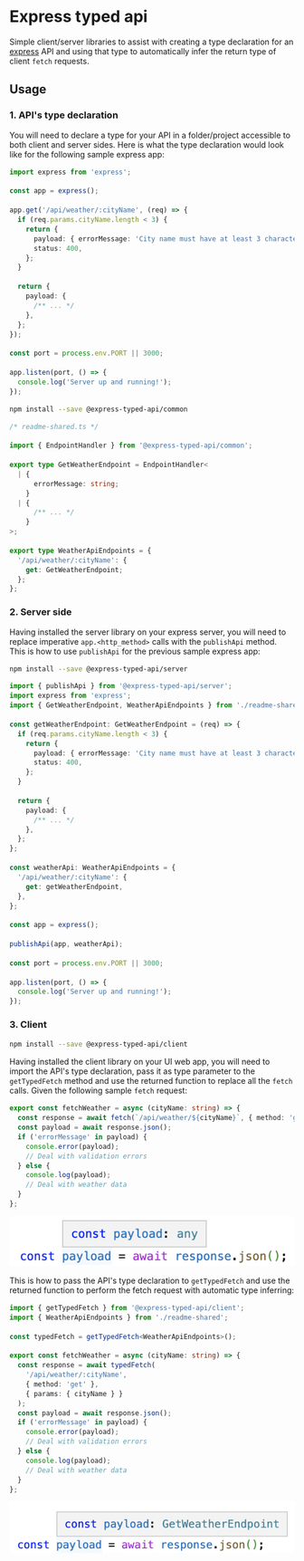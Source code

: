 # Express typed api

Simple client/server libraries to assist with creating a type declaration for an [express](https://expressjs.com/) API and using that type to automatically infer the return type of client `fetch` requests.

## Usage

### 1. API's type declaration

You will need to declare a type for your API in a folder/project accessible to both client and server sides. Here is what the type declaration would look like for the following sample express app:

```typescript
import express from 'express';

const app = express();

app.get('/api/weather/:cityName', (req) => {
  if (req.params.cityName.length < 3) {
    return {
      payload: { errorMessage: 'City name must have at least 3 characters' },
      status: 400,
    };
  }

  return {
    payload: {
      /** ... */
    },
  };
});

const port = process.env.PORT || 3000;

app.listen(port, () => {
  console.log('Server up and running!');
});
```

```bash
npm install --save @express-typed-api/common
```

```typescript
/* readme-shared.ts */

import { EndpointHandler } from '@express-typed-api/common';

export type GetWeatherEndpoint = EndpointHandler<
  | {
      errorMessage: string;
    }
  | {
      /** ... */
    }
>;

export type WeatherApiEndpoints = {
  '/api/weather/:cityName': {
    get: GetWeatherEndpoint;
  };
};
```

### 2. Server side

Having installed the server library on your express server, you will need to replace imperative `app.<http_method>` calls with the `publishApi` method. This is how to use `publishApi` for the previous sample express app:

```bash
npm install --save @express-typed-api/server
```

```typescript
import { publishApi } from '@express-typed-api/server';
import express from 'express';
import { GetWeatherEndpoint, WeatherApiEndpoints } from './readme-shared';

const getWeatherEndpoint: GetWeatherEndpoint = (req) => {
  if (req.params.cityName.length < 3) {
    return {
      payload: { errorMessage: 'City name must have at least 3 characters' },
      status: 400,
    };
  }

  return {
    payload: {
      /** ... */
    },
  };
};

const weatherApi: WeatherApiEndpoints = {
  '/api/weather/:cityName': {
    get: getWeatherEndpoint,
  },
};

const app = express();

publishApi(app, weatherApi);

const port = process.env.PORT || 3000;

app.listen(port, () => {
  console.log('Server up and running!');
});
```

### 3. Client

```bash
npm install --save @express-typed-api/client
```

Having installed the client library on your UI web app, you will need to import the API's type declaration, pass it as type parameter to the `getTypedFetch` method and use the returned function to replace all the `fetch` calls. Given the following sample `fetch` request:

```typescript
export const fetchWeather = async (cityName: string) => {
  const response = await fetch(`/api/weather/${cityName}`, { method: 'get' });
  const payload = await response.json();
  if ('errorMessage' in payload) {
    console.error(payload);
    // Deal with validation errors
  } else {
    console.log(payload);
    // Deal with weather data
  }
};
```

![](/readme/fetch-any-return-type.png)

This is how to pass the API's type declaration to `getTypedFetch` and use the returned function to perform the fetch request with automatic type inferring:

```typescript
import { getTypedFetch } from '@express-typed-api/client';
import { WeatherApiEndpoints } from './readme-shared';

const typedFetch = getTypedFetch<WeatherApiEndpoints>();

export const fetchWeather = async (cityName: string) => {
  const response = await typedFetch(
    '/api/weather/:cityName',
    { method: 'get' },
    { params: { cityName } }
  );
  const payload = await response.json();
  if ('errorMessage' in payload) {
    console.error(payload);
    // Deal with validation errors
  } else {
    console.log(payload);
    // Deal with weather data
  }
};
```

![](/readme/fetch-inferred-return-type.png)
